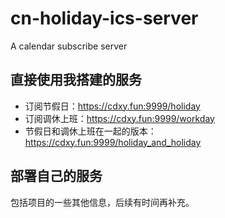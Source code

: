 # cn-holiday-ics-server
A calendar subscribe server

## 直接使用我搭建的服务

* 订阅节假日：https://cdxy.fun:9999/holiday
* 订阅调休上班：https://cdxy.fun:9999/workday
* 节假日和调休上班在一起的版本：https://cdxy.fun:9999/holiday_and_holiday

## 部署自己的服务

包括项目的一些其他信息，后续有时间再补充。
